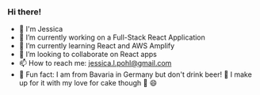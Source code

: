 ### Hi there!

- 🙂 I'm Jessica
- 🔭 I’m currently working on a Full-Stack React Application
- 🌱 I’m currently learning React and AWS Amplify
- 👯 I’m looking to collaborate on React apps
- 📫 How to reach me: jessica.l.pohl@gmail.com
- 💬 Fun fact: I am from Bavaria in Germany but don't drink beer! 👀 
I make up for it with my love for cake though 🍰 😄

